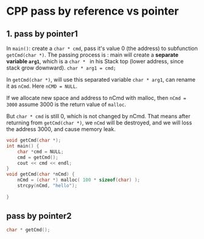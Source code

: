 # CPP pass by reference vs pointer

## 1. pass by pointer1
In `main()`: create a `char * cmd`, pass it's value 0 (the address) to subfunction `getCmd(char *)`. The passing process is : main will create a **separate variable `arg1`**, which is a  `char * ` in his Stack top (lower address, since stack grow downward). 
`char * arg1 = cmd;` 

In `getCmd(char *)`, will use this separated variable `char * arg1`, can rename it as `nCmd`. Here `nCMD = NULL`.

If we allocate new space and address to nCmd with malloc, then `nCmd = 3000` assume 3000 is the return value of `malloc`.

But `char * cmd` is still 0, which is not changed by nCmd. That means after returning from `getCmd(char *)`, we `nCmd` will be destroyed, and we will loss the address 3000, and cause memory leak.
 

```c
void getCmd(char *);
int main() {
    char *cmd = NULL;
    cmd = getCmd();
    cout << cmd << endl;
}
void getCmd(char *nCmd) {
	nCmd = (char *) malloc( 100 * sizeof(char) );
	strcpy(nCmd, "hello");
	
}
```
## pass by pointer2

```c
char * getCmd();
```